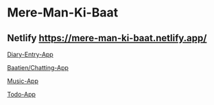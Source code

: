 # Mere-Man-Ki-Baat
 
 ## Netlify https://mere-man-ki-baat.netlify.app/

 [Diary-Entry-App](https://meri-diary-b2e16.web.app/)

 [Baatien/Chatting-App](https://baatien-sai-f00f3.web.app/)

 [Music-App](https://music-mere-man-ki.netlify.app/)
 
 [Todo-App](https://todolist-sai-soumyak-nanda.herokuapp.com/)
 
